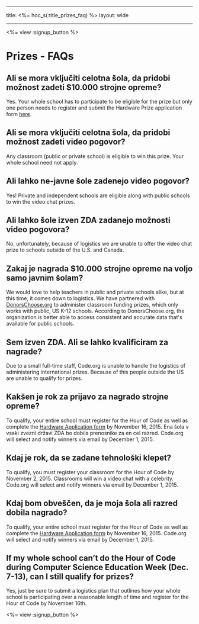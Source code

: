 * * *

title: <%= hoc_s(:title_prizes_faq) %> layout: wide

* * *

<%= view :signup_button %>

# Prizes - FAQs

## Ali se mora vključiti celotna šola, da pridobi možnost zadeti $10.000 strojne opreme?

Yes. Your whole school has to participate to be eligible for the prize but only one person needs to register and submit the Hardware Prize application form [here](<%= resolve_url('/prizes') %>).

## Ali se mora vključiti celotna šola, da pridobi možnost zadeti video pogovor?

Any classroom (public or private school) is eligible to win this prize. Your whole school need not apply.

## Ali lahko ne-javne šole zadenejo video pogovor?

Yes! Private and independent schools are eligible along with public schools to win the video chat prizes.

## Ali lahko šole izven ZDA zadanejo možnosti video pogovora?

No, unfortunately, because of logistics we are unable to offer the video chat prize to schools outside of the U.S. and Canada.

## Zakaj je nagrada $10.000 strojne opreme na voljo samo javnim šolam?

We would love to help teachers in public and private schools alike, but at this time, it comes down to logistics. We have partnered with [DonorsChoose.org](http://donorschoose.org) to administer classroom funding prizes, which only works with public, US K-12 schools. According to DonorsChoose.org, the organization is better able to access consistent and accurate data that's available for public schools.

## Sem izven ZDA. Ali se lahko kvalificiram za nagrade?

Due to a small full-time staff, Code.org is unable to handle the logistics of administering international prizes. Because of this people outside the US are unable to qualify for prizes.

## Kakšen je rok za prijavo za nagrado strojne opreme?

To qualify, your entire school must register for the Hour of Code as well as complete the [Hardware Application form](<%= resolve_url('/prizes') %>) by November 16, 2015. Ena šola v vsaki zvezni državi ZDA bo dobila prenosnike za en cel razred. Code.org will select and notify winners via email by December 1, 2015.

## Kdaj je rok, da se zadane tehnološki klepet?

To qualify, you must register your classroom for the Hour of Code by November 2, 2015. Classrooms will win a video chat with a celebrity. Code.org will select and notify winners via email by December 1, 2015.

## Kdaj bom obveščen, da je moja šola ali razred dobila nagrado?

To qualify, your entire school must register for the Hour of Code as well as complete the [Hardware Application form](<%= resolve_url('/prizes') %>) by November 16, 2015. Code.org will select and notify winners via email by December 1, 2015.

## If my whole school can’t do the Hour of Code during Computer Science Education Week (Dec. 7-13), can I still qualify for prizes?

Yes, just be sure to submit a logistics plan that outlines how your whole school is participating over a reasonable length of time and register for the Hour of Code by November 16th.

<%= view :signup_button %>